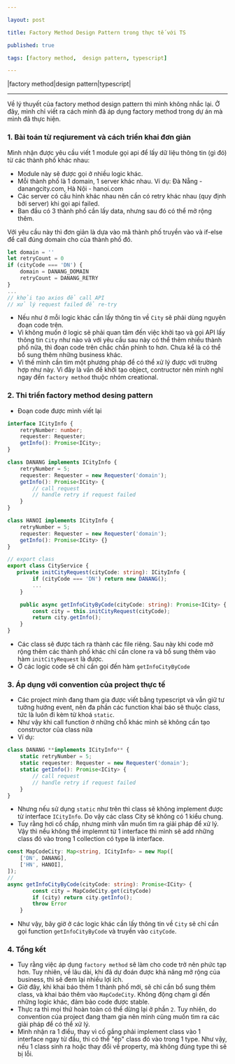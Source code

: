 ```yaml
---

layout: post

title: Factory Method Design Pattern trong thực tế với TS

published: true

tags: [factory method,  design pattern, typescript]

---
```


|factory method|design pattern|typescript|

---
  
Về lý thuyết của factory method design pattern thì mình không nhắc lại. Ở đây, mình chỉ viết ra cách mình đã áp dụng factory method trong dự án mà mình đã thực hiện.
### 1. Bài toán từ reqiurement và cách triển khai đơn giản

Mình nhận được yêu cầu viết 1 module gọi api để lấy dữ liệu thông tin (gì đó) từ các thành phố khác nhau:

* Module này sẽ được gọi ở nhiều logic khác.
* Mỗi thành phố là 1 domain, 1 server khác nhau. Ví dụ: Đà Nẵng - danangcity.com, Hà Nội - hanoi.com
* Các server có cấu hình khác nhau nên cần có retry khác nhau (quy định bởi server) khi gọi api failed.
* Ban đầu có 3 thành phố cần lấy data, nhưng sau đó có thể mở rộng thêm.

Với yêu cầu này thì đơn giản là dựa vào mã thành phố truyền vào và if-else để call đúng domain cho của thành phố đó.
```ts
let domain = ''
let retryCount = 0
if (cityCode === 'DN') {
	domain = DANANG_DOMAIN
	retryCount = DANANG_RETRY
}
...
// khởi tạo axios để call API
// xử lý request failed để re-try
```
* Nếu như ở mỗi logic khác cần lấy thông tin về `City` sẽ phải dùng nguyên đoạn code trên.
* Vì không muốn ở logic sẽ phải quan tâm đến việc khởi tạo và gọi API lấy thông tin `City` như nào và với yêu cầu sau này có thể thêm nhiều thành phố nữa, thì đoạn code trên chắc chắn phình to hơn. Chưa kể là có thể bổ sung thêm những business khác.
* Vì thế mình cần tìm một phương pháp để có thể xử lý được với trường hợp như này. Vì đây là vấn đề khởi tạo object, contructor nên mình nghĩ ngay đến `factory method` thuộc nhóm creational.

### 2. Thi triển factory method desing pattern

* Đoạn code được mình viết lại

```ts
interface ICityInfo {
    retryNumber: number;
    requester: Requester;
    getInfo(): Promise<ICity>;
}

class DANANG implements ICityInfo {
    retryNumber = 5;
    requester: Requester = new Requester('domain');
    getInfo(): Promise<ICity> {
        // call request
        // handle retry if request failed
    }
}

class HANOI implements ICityInfo {
    retryNumber = 5;
    requester: Requester = new Requester('domain');
    getInfo(): Promise<ICity> {}
}

// export class
export class CityService {
   private initCityRequest(cityCode: string): ICityInfo {
        if (cityCode === 'DN') return new DANANG();
		...
    }

    public async getInfoCityByCode(cityCode: string): Promise<ICity> {
        const city = this.initCityRequest(cityCode);
        return city.getInfo();
    }
}
```

* Các class sẽ được tách ra thành các file riêng. Sau này khi code mở rộng thêm các thành phố khác chỉ cần clone ra và bổ sung thêm vào hàm `initCityRequest` là được.
* Ở các logic code sẽ chỉ cần gọi đến hàm `getInfoCityByCode`

### 3. Áp dụng với convention của project thực tế

* Các project mình đang tham gia được viết bẳng typescript và vẫn giữ tư tưởng hướng event, nên đa phần các function khai báo sẽ thuộc class, tức là luôn đi kèm từ khoá `static`.
* Như vậy khi call function ở những chỗ khác mình sẽ không cần tạo constructor của class nữa
* Ví dụ:

```ts
class DANANG **implements ICityInfo** {
    static retryNumber = 5;
    static requester: Requester = new Requester('domain');
    static getInfo(): Promise<ICity> {
        // call request
        // handle retry if request failed
    }
}
```

* Nhưng nếu sử dụng `static` như trên thì class sẽ không implement được từ interface `ICityInfo`. Do vậy các class City sẽ không có 1 kiểu chung.
* Tuy rằng hơi cố chấp, nhưng mình vẫn muốn tìm ra giải pháp để xử lý. Vậy thì nếu không thể implemnt từ 1 interface thì mình sẽ add những class đó vào trong 1 collection có type là interface.

```ts
const MapCodeCity: Map<string, ICityInfo> = new Map([
    ['DN', DANANG],
    ['HN', HANOI],
]);
//
async getInfoCityByCode(cityCode: string): Promise<ICity> {
        const city = MapCodeCity.get(cityCode)
        if (city) return city.getInfo();
        throw Error
    }
```

* Như vậy, bây giờ ở các logic khác cần lấy thông tin về `City` sẽ chỉ cần gọi function `getInfoCityByCode` và truyền vào `cityCode`.

### 4. Tổng kết
* Tuy rằng việc áp dụng `factory method` sẽ làm cho code trở nên phức tạp hơn. Tuy nhiên, về lâu dài, khi đã dự đoán được khả năng mở rộng của business, thì sẽ đem lại nhiều lợi ích.
* Giờ đây, khi khai báo thêm 1 thành phố mới, sẽ chỉ cần bổ sung thêm class, và khai báo thêm vào `MapCodeCity`. Không động chạm gì đến những logic khác, đảm bảo code được stable.
* Thực ra thì mọi thứ hoàn toàn có thể dừng lại ở phần `2`. Tuy nhiên, do convention của project đang tham gia nên mình cũng muốn tìm ra các giải pháp để có thể xử lý.
* Mình nhận ra 1 điều, thay vì cố gắng phải implement class vào 1 interface ngay từ đầu, thì có thể "ép" class đó vào trong 1 type. Như vậy, nếu 1 class sinh ra hoặc thay đổi về property, mà không đúng type thì sẽ bị lỗi.
